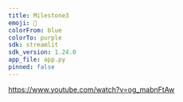 ```yaml
---
title: Milestone3
emoji: 🚀
colorFrom: blue
colorTo: purple
sdk: streamlit
sdk_version: 1.24.0
app_file: app.py
pinned: false
---
```



https://www.youtube.com/watch?v=og_mabnFtAw

